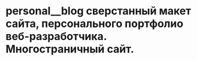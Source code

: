 # personal__blog сверстанный макет сайта, персонального портфолио веб-разработчика. Многостраничный сайт.
